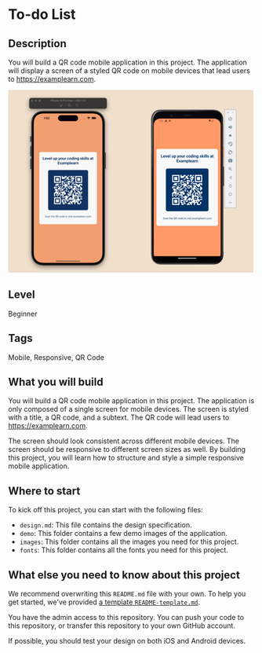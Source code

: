 # To-do List

## Description

You will build a QR code mobile application in this project. The application will display a screen of a styled QR code on mobile devices that lead users to https://examplearn.com.

<img src="./demo/demo-1.png" width="500" />

## Level

Beginner

## Tags

Mobile, Responsive, QR Code

## What you will build

You will build a QR code mobile application in this project. The application is only composed of a single screen for mobile devices. The screen is styled with a title, a QR code, and a subtext. The QR code will lead users to https://examplearn.com.

The screen should look consistent across different mobile devices. The screen should be responsive to different screen sizes as well. By building this project, you will learn how to structure and style a simple responsive mobile application.

## Where to start

To kick off this project, you can start with the following files:

- `design.md`: This file contains the design specification.
- `demo`: This folder contains a few demo images of the application.
- `images`: This folder contains all the images you need for this project.
- `fonts`: This folder contains all the fonts you need for this project.

## What else you need to know about this project

We recommend overwriting this `README.md` file with your own. To help you get started, we've provided [a template `README-template.md`](./README-template.md).

You have the admin access to this repository. You can push your code to this repository, or transfer this repository to your own GitHub account.

If possible, you should test your design on both iOS and Android devices.